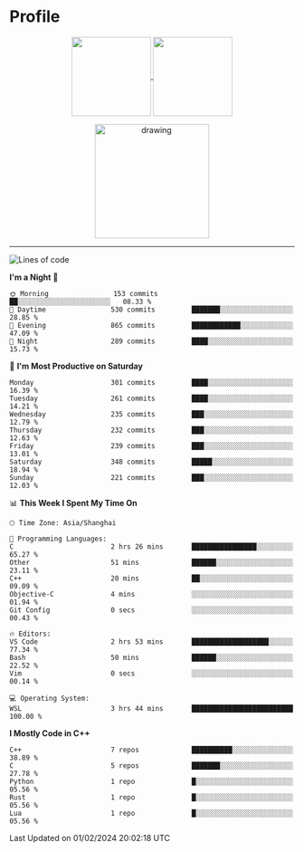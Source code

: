 # Profile

<p align="center">
  <a href="https://github.com/SourVoice">
    <img
      align="center"
      height="140em"
      src="https://github-readme-stats.vercel.app/api?username=SourVoice&show_icons=true&include_all_commits=true&count_private=true&theme=tokyonight"
    />
  </a>
  <a href="https://github.com/SourVoice">
    <img
      align="center"
      height="140em"
      src="https://github-readme-stats.vercel.app/api/top-langs/?username=SourVoice&show_icons=true&include_all_commits=true&count_private=true&layout=compact&theme=tokyonight"
    />
  </a>
</p>

<p align="center">
   <a href="https://github.com/SourVoice">
    <img
      align="center"
      height="202em"
      alt="drawing"
      src="https://activity-graph.herokuapp.com/graph?username=SourVoice&theme=react-dark"
    />
  </a>
</p>

---
<!--START_SECTION:waka-->
![Lines of code](https://img.shields.io/badge/From%20Hello%20World%20I%27ve%20Written-1.6%20million%20lines%20of%20code-blue)

**I'm a Night 🦉** 

```text
🌞 Morning                153 commits         ██░░░░░░░░░░░░░░░░░░░░░░░   08.33 % 
🌆 Daytime                530 commits         ███████░░░░░░░░░░░░░░░░░░   28.85 % 
🌃 Evening                865 commits         ████████████░░░░░░░░░░░░░   47.09 % 
🌙 Night                  289 commits         ████░░░░░░░░░░░░░░░░░░░░░   15.73 % 
```
📅 **I'm Most Productive on Saturday** 

```text
Monday                   301 commits         ████░░░░░░░░░░░░░░░░░░░░░   16.39 % 
Tuesday                  261 commits         ████░░░░░░░░░░░░░░░░░░░░░   14.21 % 
Wednesday                235 commits         ███░░░░░░░░░░░░░░░░░░░░░░   12.79 % 
Thursday                 232 commits         ███░░░░░░░░░░░░░░░░░░░░░░   12.63 % 
Friday                   239 commits         ███░░░░░░░░░░░░░░░░░░░░░░   13.01 % 
Saturday                 348 commits         █████░░░░░░░░░░░░░░░░░░░░   18.94 % 
Sunday                   221 commits         ███░░░░░░░░░░░░░░░░░░░░░░   12.03 % 
```


📊 **This Week I Spent My Time On** 

```text
🕑︎ Time Zone: Asia/Shanghai

💬 Programming Languages: 
C                        2 hrs 26 mins       ████████████████░░░░░░░░░   65.27 % 
Other                    51 mins             ██████░░░░░░░░░░░░░░░░░░░   23.11 % 
C++                      20 mins             ██░░░░░░░░░░░░░░░░░░░░░░░   09.09 % 
Objective-C              4 mins              ░░░░░░░░░░░░░░░░░░░░░░░░░   01.94 % 
Git Config               0 secs              ░░░░░░░░░░░░░░░░░░░░░░░░░   00.43 % 

🔥 Editors: 
VS Code                  2 hrs 53 mins       ███████████████████░░░░░░   77.34 % 
Bash                     50 mins             ██████░░░░░░░░░░░░░░░░░░░   22.52 % 
Vim                      0 secs              ░░░░░░░░░░░░░░░░░░░░░░░░░   00.14 % 

💻 Operating System: 
WSL                      3 hrs 44 mins       █████████████████████████   100.00 % 
```

**I Mostly Code in C++** 

```text
C++                      7 repos             ██████████░░░░░░░░░░░░░░░   38.89 % 
C                        5 repos             ███████░░░░░░░░░░░░░░░░░░   27.78 % 
Python                   1 repo              █░░░░░░░░░░░░░░░░░░░░░░░░   05.56 % 
Rust                     1 repo              █░░░░░░░░░░░░░░░░░░░░░░░░   05.56 % 
Lua                      1 repo              █░░░░░░░░░░░░░░░░░░░░░░░░   05.56 % 
```




 Last Updated on 01/02/2024 20:02:18 UTC
<!--END_SECTION:waka-->

